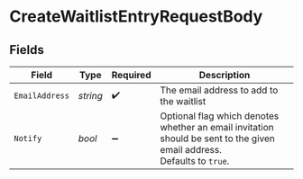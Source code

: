 # CreateWaitlistEntryRequestBody


## Fields

| Field                                                                                                                  | Type                                                                                                                   | Required                                                                                                               | Description                                                                                                            |
| ---------------------------------------------------------------------------------------------------------------------- | ---------------------------------------------------------------------------------------------------------------------- | ---------------------------------------------------------------------------------------------------------------------- | ---------------------------------------------------------------------------------------------------------------------- |
| `EmailAddress`                                                                                                         | *string*                                                                                                               | :heavy_check_mark:                                                                                                     | The email address to add to the waitlist                                                                               |
| `Notify`                                                                                                               | *bool*                                                                                                                 | :heavy_minus_sign:                                                                                                     | Optional flag which denotes whether an email invitation should be sent to the given email address.<br/>Defaults to `true`. |